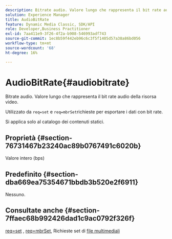 ```yaml
---
description: Bitrate audio. Valore lungo che rappresenta il bit rate audio della risorsa video.
solution: Experience Manager
title: AudioBitRate
feature: Dynamic Media Classic, SDK/API
role: Developer,Business Practitioner
exl-id: 7aa411e9-3f26-4f2a-b908-546993adf743
source-git-commit: 1ec8b59f442eb96c6c3f5f1405d57a38a86bd056
workflow-type: tm+mt
source-wordcount: '68'
ht-degree: 16%

---
```


# AudioBitRate{#audiobitrate}

Bitrate audio. Valore lungo che rappresenta il bit rate audio della risorsa video.

Utilizzato da `req=set` e `req=mbrSet`richieste per esportare i dati con bit rate.

Si applica solo al catalogo dei contenuti statici.

## Proprietà {#section-76731467b23240ac89b0767491c6020b}

Valore intero (bps)

## Predefinito {#section-dba669ea75354671bbdb3b520e2f6911}

Nessuno.

## Consultate anche {#section-7ffaec68b992426dad1c9ac0792f326f}

[req=set](../../../../../is-api/http-ref/image-serving-api-ref/c-http-protocol-reference/c-command-reference/r-req/r-set.md#reference-2cac1a03eaf44a7986e18f2898384f98) ,  [req=mbrSet](../../../../../is-api/http-ref/image-serving-api-ref/c-http-protocol-reference/c-command-reference/r-req/r-mbrset.md#reference-603d75babde74508a878c27bd4cced73), Richieste set di  [file multimediali](../../../../../is-api/http-ref/image-serving-api-ref/c-http-protocol-reference/c-syntax-and-features/r-media-set-requests.md#reference-f2f2aa11208b47609fe17848d3b86a0b)
